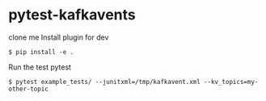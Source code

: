 # pytest-kafkavents


clone me
Install plugin for dev

    $ pip install -e .

Run the test pytest

    $ pytest example_tests/ --junitxml=/tmp/kafkavent.xml --kv_topics=my-other-topic
